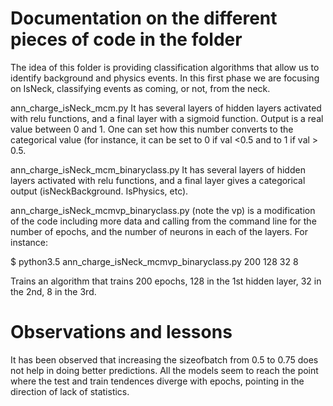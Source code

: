 # Documentation on the different pieces of code in the folder
The idea of this folder is providing classification algorithms that allow us to identify background and physics events.
In this first phase we are focusing on IsNeck, classifying events as coming, or not, from the neck.

ann_charge_isNeck_mcm.py
It has several layers of hidden layers activated with relu functions, and a final layer with a sigmoid function.
Output is a real value between 0 and 1. One can set how this number converts to the categorical value (for instance, 
it can be set to 0 if val <0.5 and to 1 if val > 0.5.

ann_charge_isNeck_mcm_binaryclass.py
It has several layers of hidden layers activated with relu functions, and a final layer gives a categorical output 
(isNeckBackground. IsPhysics, etc).

ann_charge_isNeck_mcmvp_binaryclass.py
(note the vp) is a modification of the code including more data and calling from the command line for the number of epochs, and the number of neurons in each of the layers.
For instance: 

$ python3.5 ann_charge_isNeck_mcmvp_binaryclass.py 200 128 32 8

Trains an algorithm that trains 
200 epochs,
128 in the 1st hidden layer,
32 in the 2nd,
8 in the 3rd.

# Observations and lessons

It has been observed that increasing the sizeofbatch from 0.5 to 0.75 does not help in doing better predictions. All the models seem to reach the point where the test and train tendences diverge with epochs, pointing in the direction of lack of statistics.
